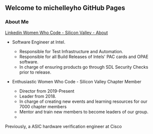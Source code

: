 ## Welcome to michelleyho GitHub Pages

### About Me
<a href="https://www.linkedin.com/in/michelle-ho-0999161a"> Linkedin </a>
<a href="https://www.womenwhocode.com/sv/about">Women Who Code - Silicon Valley - About </a>

- Software Engineer at Intel.
  - Responsible for Test Infrastructure and Automation.
  - Responsible for all Build Releases of Intels' PAC cards and OPAE software. 
  - In charge of ensuring products go through SDL Security Checks prior to release.

- Enthusiastic Women Who Code - Silicon Valley Chapter Member
  - Director from 2019-Present
  - Leader from 2018.
  - In charge of creating new events and learning resources for our 7000 chapter members
  - Mentor and train new members to become leaders of our group.
  - 

Previously, a ASIC hardware verification engineer at Cisco


